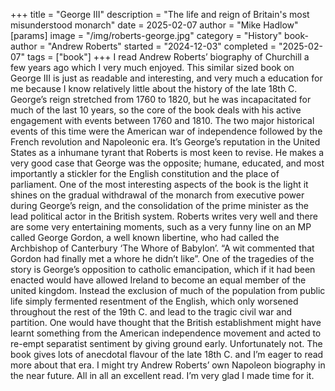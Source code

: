 +++
title = "George III"
description = "The life and reign of Britain's most misunderstood monarch"
date = 2025-02-07
author = "Mike Hadlow"
[params]
    image = "/img/roberts-george.jpg"
    category = "History"
    book-author = "Andrew Roberts"
    started = "2024-12-03"
    completed = "2025-02-07"
    tags = ["book"]
+++
I read Andrew Roberts’ biography of Churchill a few years ago which I very much enjoyed. This similar sized book on George III is just as readable and interesting, and very much a education for me because I know relatively little about the history of the late 18th C. George’s reign stretched from 1760 to 1820, but he was incapacitated for much of the last 10 years, so the core of the book deals with his active engagement with events between 1760 and 1810. The two major historical events of this time were the American war of independence followed by the French revolution and Napoleonic era. It’s George’s reputation in the United States as a inhumane tyrant that Roberts is most keen to revise. He makes a very good case that George was the opposite; humane, educated, and most importantly a stickler for the English constitution and the place of parliament. One of the most interesting aspects of the book is the light it shines on the gradual withdrawal of the monarch from executive power during George’s reign, and the consolidation of the prime minister as the lead political actor in the British system. Roberts writes very well and there are some very entertaining moments, such as a very funny line on an MP called George Gordon, a well known libertine, who had called the Archbishop of Canterbury ‘The Whore of Babylon’. “A wit commented that Gordon had finally met a whore he didn’t like”. One of the tragedies of the story is George’s opposition to catholic emancipation, which if it had been enacted would have allowed Ireland to become an equal member of the united kingdom. Instead the exclusion of much of the population from public life simply fermented resentment of the English, which only worsened throughout the rest of the 19th C. and lead to the tragic civil war and partition. One would have thought that the British establishment might have learnt something from the American independence movement and acted to re-empt separatist sentiment by giving ground early. Unfortunately not. The book gives lots of anecdotal flavour of the late 18th C. and I’m eager to read more about that era. I might try Andrew Roberts’ own Napoleon biography in the near future. All in all an excellent read. I’m very glad I made time for it.
